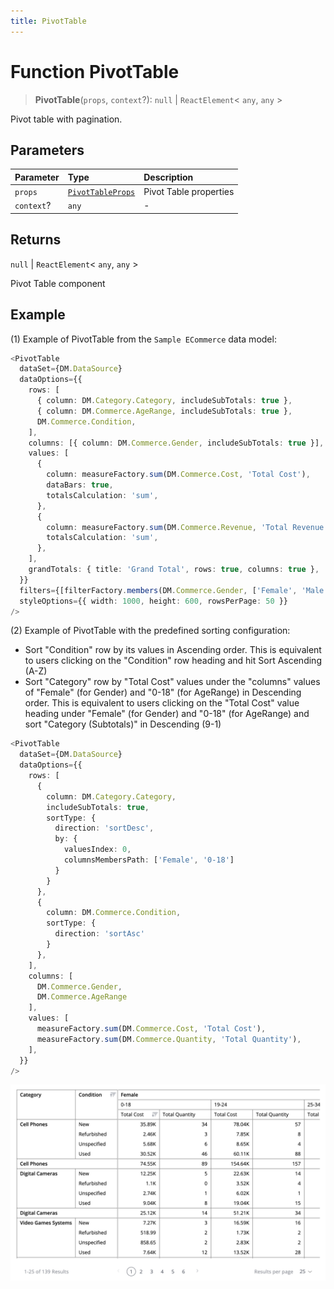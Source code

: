 ```yaml
---
title: PivotTable
---
```


# Function PivotTable <Badge type="alpha" text="Alpha" />

> **PivotTable**(`props`, `context`?): `null` \| `ReactElement`\< `any`, `any` \>

Pivot table with pagination.

## Parameters

| Parameter | Type | Description |
| :------ | :------ | :------ |
| `props` | [`PivotTableProps`](../interfaces/interface.PivotTableProps.md) | Pivot Table properties |
| `context`? | `any` | - |

## Returns

`null` \| `ReactElement`\< `any`, `any` \>

Pivot Table component

## Example

(1) Example of PivotTable from the `Sample ECommerce` data model:

```ts
<PivotTable
  dataSet={DM.DataSource}
  dataOptions={{
    rows: [
      { column: DM.Category.Category, includeSubTotals: true },
      { column: DM.Commerce.AgeRange, includeSubTotals: true },
      DM.Commerce.Condition,
    ],
    columns: [{ column: DM.Commerce.Gender, includeSubTotals: true }],
    values: [
      {
        column: measureFactory.sum(DM.Commerce.Cost, 'Total Cost'),
        dataBars: true,
        totalsCalculation: 'sum',
      },
      {
        column: measureFactory.sum(DM.Commerce.Revenue, 'Total Revenue'),
        totalsCalculation: 'sum',
      },
    ],
    grandTotals: { title: 'Grand Total', rows: true, columns: true },
  }}
  filters={[filterFactory.members(DM.Commerce.Gender, ['Female', 'Male'])]}
  styleOptions={{ width: 1000, height: 600, rowsPerPage: 50 }}
/>
```

(2) Example of PivotTable with the predefined sorting configuration:
- Sort "Condition" row by its values in Ascending order. This is equivalent to users clicking on the "Condition" row heading and hit Sort Ascending (A-Z)
- Sort "Category" row by "Total Cost" values under the "columns" values of "Female" (for Gender) and "0-18" (for AgeRange) in Descending order.
This is equivalent to users clicking on the "Total Cost" value heading under "Female" (for Gender) and "0-18" (for AgeRange) and sort "Category (Subtotals)" in Descending (9-1)

```ts
<PivotTable
  dataSet={DM.DataSource}
  dataOptions={{
    rows: [
      {
        column: DM.Category.Category,
        includeSubTotals: true,
        sortType: {
          direction: 'sortDesc',
          by: {
            valuesIndex: 0,
            columnsMembersPath: ['Female', '0-18']
          }
        }
      },
      {
        column: DM.Commerce.Condition,
        sortType: {
          direction: 'sortAsc'
        }
      },
    ],
    columns: [
      DM.Commerce.Gender,
      DM.Commerce.AgeRange
    ],
    values: [
      measureFactory.sum(DM.Commerce.Cost, 'Total Cost'),
      measureFactory.sum(DM.Commerce.Quantity, 'Total Quantity'),
    ],
  }}
/>
```

<img src="../../../img/pivot-sorting-example-1.png" width="800px" />
